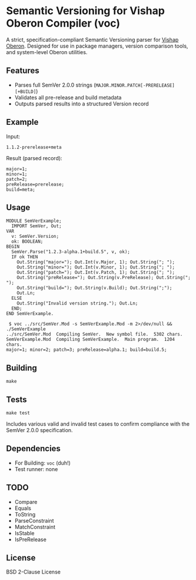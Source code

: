 # Semantic Versioning for Vishap Oberon Compiler (voc)

A strict, specification-compliant Semantic Versioning parser for [Vishap Oberon](https://vishap.oberon.am).
Designed for use in package managers, version comparison tools, and system-level
Oberon utilities.

## Features

- Parses full SemVer 2.0.0 strings (`MAJOR.MINOR.PATCH[-PRERELEASE][+BUILD]`)
- Validates all pre-release and build metadata
- Outputs parsed results into a structured Version record

## Example

Input:
```
1.1.2-prerelease+meta
```

Result (parsed record):
```
major=1;
minor=1;
patch=2;
preRelease=prerelease;
build=meta;
```

## Usage

```
MODULE SemVerExample;
  IMPORT SemVer, Out;
VAR
  v: SemVer.Version;
  ok: BOOLEAN;
BEGIN
  SemVer.Parse("1.2.3-alpha.1+build.5", v, ok);
  IF ok THEN
    Out.String("major="); Out.Int(v.Major, 1); Out.String("; ");
    Out.String("minor="); Out.Int(v.Minor, 1); Out.String("; ");
    Out.String("patch="); Out.Int(v.Patch, 1); Out.String("; ");
    Out.String("preRelease="); Out.String(v.PreRelease); Out.String("; ");
    Out.String("build="); Out.String(v.Build); Out.String(";");
    Out.Ln;
  ELSE
    Out.String("Invalid version string."); Out.Ln;
  END;
END SemVerExample.
```

```
 $ voc ../src/SemVer.Mod -s SemVerExample.Mod -m 2>/dev/null && ./SemVerExample
../src/SemVer.Mod  Compiling SemVer.  New symbol file.  5302 chars.
SemVerExample.Mod  Compiling SemVerExample.  Main program.  1204 chars.
major=1; minor=2; patch=3; preRelease=alpha.1; build=build.5;
```



## Building

```
make
```

## Tests

```
make test
```

Includes various valid and invalid test cases to confirm compliance with
the SemVer 2.0.0 specification.

## Dependencies

- For Building: `voc` (duh!)
- Test runner: none

## TODO

- Compare
- Equals
- ToString
- ParseConstraint
- MatchConstraint
- IsStable
- IsPreRelease

## License

BSD 2-Clause License

